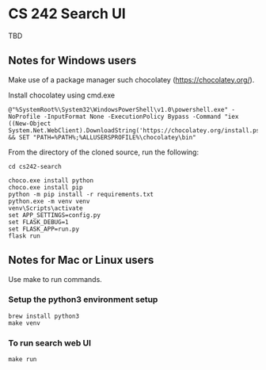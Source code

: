 
# CS 242 Search UI

TBD

## Notes for Windows users

Make use of a package manager such chocolatey (https://chocolatey.org/). 

Install chocolatey using cmd.exe

    @"%SystemRoot%\System32\WindowsPowerShell\v1.0\powershell.exe" -NoProfile -InputFormat None -ExecutionPolicy Bypass -Command "iex ((New-Object System.Net.WebClient).DownloadString('https://chocolatey.org/install.ps1'))" && SET "PATH=%PATH%;%ALLUSERSPROFILE%\chocolatey\bin"

From the directory of the cloned source, run the following:
            
    cd cs242-search

    choco.exe install python
    choco.exe install pip
	python -m pip install -r requirements.txt
	python.exe -m venv venv 
	venv\Scripts\activate	
	set APP_SETTINGS=config.py
	set FLASK_DEBUG=1
	set FLASK_APP=run.py
	flask run


## Notes for Mac or Linux users

Use make to run commands. 

### Setup the python3 environment setup

    brew install python3
    make venv

### To run search web UI

    make run


